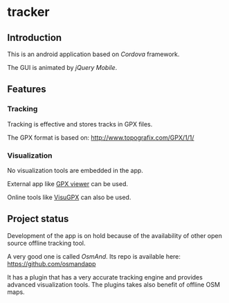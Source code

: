 # tracker

## Introduction

This is an android application based on *Cordova* framework.

The GUI is animated by *jQuery Mobile*.

## Features

### Tracking

Tracking is effective and stores tracks in GPX files.

The GPX format is based on:
http://www.topografix.com/GPX/1/1/

### Visualization

No visualization tools are embedded in the app.

External app like [GPX viewer](https://play.google.com/store/apps/details?id=com.vecturagames.android.app.gpxviewer) can be used.

Online tools like [VisuGPX](https://www.visugpx.com/) can also be used.

## Project status

Development of the app is on hold because of the availability of other open source offline tracking tool.

A very good one is called *OsmAnd*.
Its repo is available here:
https://github.com/osmandapp

It has a plugin that has a very accurate tracking engine and provides advanced visualization tools.
The plugins takes also benefit of offline OSM maps.

